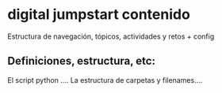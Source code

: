 # digital jumpstart contenido
Estructura de navegación, tópicos, actividades y retos + config

## Definiciones, estructura, etc:
El script python ....
La estructura de carpetas y filenames.... 

